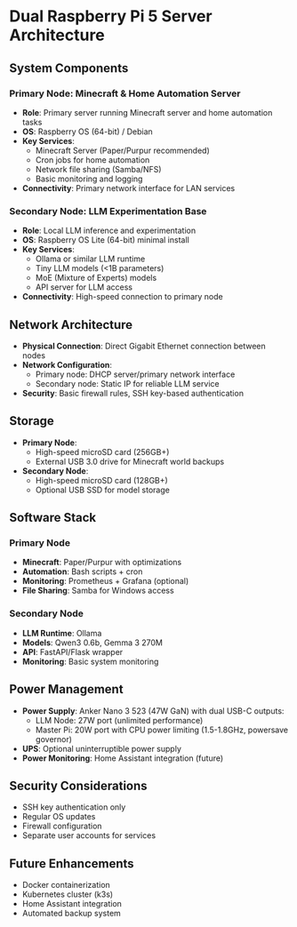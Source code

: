 # Dual Raspberry Pi 5 Server Architecture

## System Components

### Primary Node: Minecraft & Home Automation Server
- **Role**: Primary server running Minecraft server and home automation tasks
- **OS**: Raspberry OS (64-bit) / Debian
- **Key Services**:
  - Minecraft Server (Paper/Purpur recommended)
  - Cron jobs for home automation
  - Network file sharing (Samba/NFS)
  - Basic monitoring and logging
- **Connectivity**: Primary network interface for LAN services

### Secondary Node: LLM Experimentation Base
- **Role**: Local LLM inference and experimentation
- **OS**: Raspberry OS Lite (64-bit) minimal install
- **Key Services**:
  - Ollama or similar LLM runtime
  - Tiny LLM models (<1B parameters)
  - MoE (Mixture of Experts) models
  - API server for LLM access
- **Connectivity**: High-speed connection to primary node

## Network Architecture
- **Physical Connection**: Direct Gigabit Ethernet connection between nodes
- **Network Configuration**:
  - Primary node: DHCP server/primary network interface
  - Secondary node: Static IP for reliable LLM service
- **Security**: Basic firewall rules, SSH key-based authentication

## Storage
- **Primary Node**:
  - High-speed microSD card (256GB+)
  - External USB 3.0 drive for Minecraft world backups
- **Secondary Node**:
  - High-speed microSD card (128GB+)
  - Optional USB SSD for model storage

## Software Stack

### Primary Node
- **Minecraft**: Paper/Purpur with optimizations
- **Automation**: Bash scripts + cron
- **Monitoring**: Prometheus + Grafana (optional)
- **File Sharing**: Samba for Windows access

### Secondary Node
- **LLM Runtime**: Ollama
- **Models**: Qwen3 0.6b, Gemma 3 270M
- **API**: FastAPI/Flask wrapper
- **Monitoring**: Basic system monitoring

## Power Management
- **Power Supply**: Anker Nano 3 523 (47W GaN) with dual USB-C outputs:
  - LLM Node: 27W port (unlimited performance)
  - Master Pi: 20W port with CPU power limiting (1.5-1.8GHz, powersave governor)
- **UPS**: Optional uninterruptible power supply
- **Power Monitoring**: Home Assistant integration (future)

## Security Considerations
- SSH key authentication only
- Regular OS updates
- Firewall configuration
- Separate user accounts for services

## Future Enhancements
- Docker containerization
- Kubernetes cluster (k3s)
- Home Assistant integration
- Automated backup system

